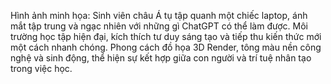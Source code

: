 Hình ảnh minh họa: Sinh viên châu Á tụ tập quanh một chiếc laptop, ánh mắt tập trung và ngạc nhiên với những gì ChatGPT có thể làm được. Môi trường học tập hiện đại, kích thích tư duy sáng tạo và tiếp thu kiến thức mới một cách nhanh chóng. Phong cách đồ họa 3D Render, tông màu nền công nghệ và sinh động, thể hiện sự kết hợp giữa con người và trí tuệ nhân tạo trong việc học.